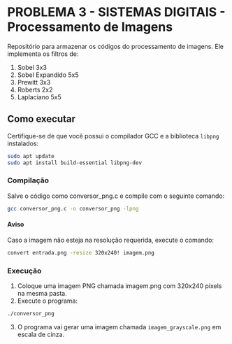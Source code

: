 # PROBLEMA 3 - SISTEMAS DIGITAIS - Processamento de Imagens

Repositório para armazenar os códigos do processamento de imagens. Ele implementa os filtros de:

1. Sobel 3x3
2. Sobel Expandido 5x5
3. Prewitt 3x3
4. Roberts 2x2
5. Laplaciano 5x5

## Como executar

Certifique-se de que você possui o compilador GCC e a biblioteca `libpng` instalados:

```bash
sudo apt update
sudo apt install build-essential libpng-dev
```
### Compilação

Salve o código como conversor_png.c e compile com o seguinte comando:

```bash
gcc conversor_png.c -o conversor_png -lpng
```
#### Aviso

Caso a imagem não esteja na resolução requerida, execute o comando: 

```bash
convert entrada.png -resize 320x240! imagem.png
```
### Execução

1. Coloque uma imagem PNG chamada imagem.png com 320x240 pixels na mesma pasta.
2. Execute o programa:

```bash
./conversor_png
```
3. O programa vai gerar uma imagem chamada `imagem_grayscale.png` em escala de cinza.
